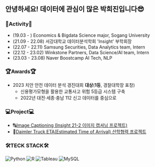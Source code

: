 ## 안녕하세요! 데이터에 관심이 많은 박희진입니다😎

### 📌Activity📌
- (19.03 - ) Economics & Bigdata Science major, Sogang University
- (21.09 - 22.08) 서강대학교 데이터분석학회 'Insight' 부학회장
- (22.07 - 22.11) Samsung Securities, Data Analytics team, Intern
- (22.12 - 23.02) Winkstone Partners, Data Science/AI team, Intern
- (23.03 - 23.08) Naver Boostcamp AI Tech, NLP

### 🏆Awards🏆
- 2023 치안 안전 데이터 분석 경진대회 **대상**(**1등**, 경찰대학장 표창)
  - 신용평가모형을 활용한 교통사고 위험 5등급 시스템 구축
  - 2022년 대전·세종·충남 112 신고 데이터를 중심으로

### 💻Project💻
- 🔠[Image Captioning (Insight 21-2 이미지 캡셔닝 프로젝트)](https://github.com/heejinsara/CaptionTeam)
- 🚛[Daimler Truck ETA(Estimated Time of Arrival) 산학협력 프로젝트](https://asia.daimlertruck.com/en/press-releases/international/mitsubishi-fuso-undertakes-its-ibl-control-tower-to-digitally-optimize-domestic-parts-supply-to-production-sites/)

### 🛠TECK STACK🛠
<img alt="Python" src ="https://img.shields.io/badge/Python-3776AB.svg?&style=flat-square&logo=Python&logoColor=white"/> <img alt="R" src ="https://img.shields.io/badge/R-276DC3.svg?&style=flat-square&logo=R&logoColor=white"/> <img alt="Tableau" src ="https://img.shields.io/badge/Tableau-E97627.svg?&style=flat-square&logo=Tableau&logoColor=white"/> <img alt="MySQL" src ="https://img.shields.io/badge/MySQL-4479A1.svg?&style=flat-square&logo=MySQL&logoColor=white"/>
